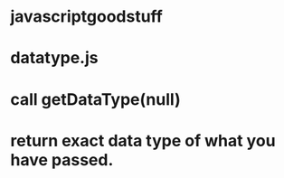 # javascriptgoodstuff

# datatype.js
# call getDataType(null)
# return exact data type of what you have passed.
